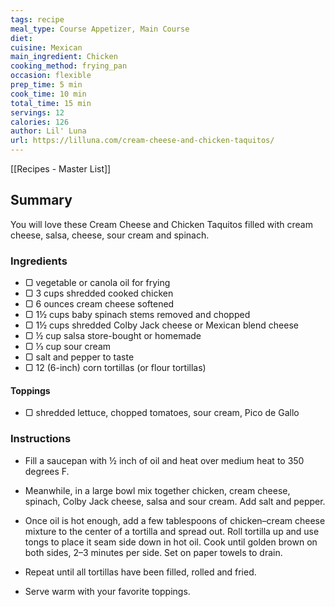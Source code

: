 ```yaml
---
tags: recipe
meal_type: Course Appetizer, Main Course
diet: 
cuisine: Mexican
main_ingredient: Chicken
cooking_method: frying_pan
occasion: flexible
prep_time: 5 min
cook_time: 10 min
total_time: 15 min
servings: 12
calories: 126
author: Lil' Luna
url: https://lilluna.com/cream-cheese-and-chicken-taquitos/ 
---
```


[[Recipes - Master List]]
## Summary
You will love these Cream Cheese and Chicken Taquitos filled with cream cheese, salsa, cheese, sour cream and spinach.

### Ingredients

-   ▢ vegetable or canola oil for frying
-   ▢ 3 cups shredded cooked chicken
-   ▢ 6 ounces cream cheese softened
-   ▢ 1½ cups baby spinach stems removed and chopped
-   ▢ 1½ cups shredded Colby Jack cheese or Mexican blend cheese
-   ▢ ½ cup salsa store-bought or homemade
-   ▢ ⅓ cup sour cream
-   ▢ salt and pepper to taste
-   ▢ 12 (6-inch) corn tortillas (or flour tortillas)

#### Toppings

-   ▢ shredded lettuce, chopped tomatoes, sour cream, Pico de Gallo

### Instructions

-   Fill a saucepan with ½ inch of oil and heat over medium heat to 350 degrees F.
    
-   Meanwhile, in a large bowl mix together chicken, cream cheese, spinach, Colby Jack cheese, salsa and sour cream. Add salt and pepper.
    
-   Once oil is hot enough, add a few tablespoons of chicken–cream cheese mixture to the center of a tortilla and spread out. Roll tortilla up and use tongs to place it seam side down in hot oil. Cook until golden brown on both sides, 2–3 minutes per side. Set on paper towels to drain.
    
-   Repeat until all tortillas have been filled, rolled and fried.
    

-   Serve warm with your favorite toppings.

